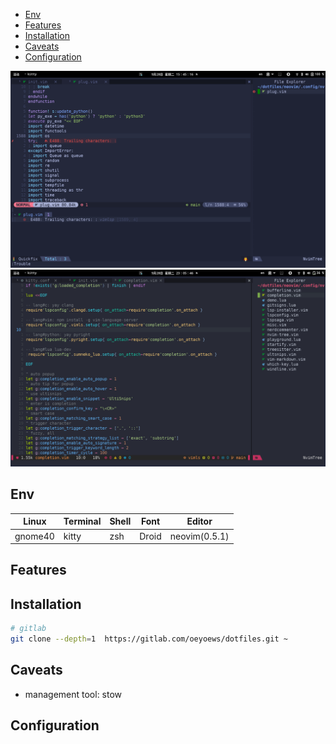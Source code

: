 <!-- vim-markdown-toc Marked -->

* [Env](#env)
* [Features](#features)
* [Installation](#installation)
* [Caveats](#caveats)
* [Configuration](#configuration)

<!-- vim-markdown-toc -->

![img](./archive/img/example3.png) ![img](./archive/img/example4.png)

## Env

| Linux   | Terminal | Shell | Font  | Editor        |
|---------|----------|-------|-------|---------------|
| gnome40 | kitty    | zsh   | Droid | neovim(0.5.1) |

## Features 


## Installation

```sh
# gitlab
git clone --depth=1  https://gitlab.com/oeyoews/dotfiles.git ~
```

## Caveats

- management tool: stow

## Configuration
